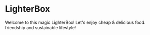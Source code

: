 # LighterBox
Welcome to this magic LighterBox! Let's enjoy cheap &amp; delicious food. friendship and sustainable lifestyle!
